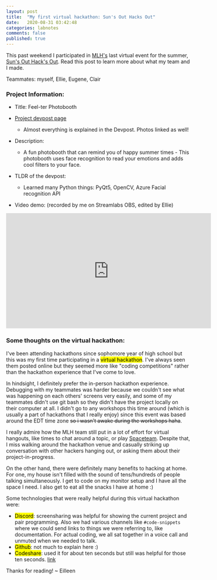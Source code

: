 ```yaml
---
layout: post
title:  "My first virtual hackathon: Sun's Out Hacks Out"
date:   2020-08-31 03:42:48 
categories: labnotes
comments: false
published: true
---
```


This past weekend I participated in [MLH's][mlh-homepage] last virtual event for the summer, [Sun's Out Hack's Out][soho-homepage]. Read this post to learn more about what my team and I made. 


<!--more-->

Teammates: myself, Ellie, Eugene, Clair

### Project Information:
- Title: Feel-ter Photobooth
- [Project devpost page][soho-devpost] 
    - Almost everything is explained in the Devpost. Photos linked as well!
- Description: 
    - A fun photobooth that can remind you of happy summer times - This photobooth uses face recognition to read your emotions and adds cool filters to your face.
- TLDR of the devpost: 
    - Learned many Python things: PyQt5, OpenCV, Azure Facial recognition API

- Video demo: (recorded by me on Streamlabs OBS, edited by Ellie)
<iframe width="560" height="315" src="https://www.youtube-nocookie.com/embed/FBih9Op4luE" frameborder="0" allow="accelerometer; autoplay; encrypted-media; gyroscope; picture-in-picture" allowfullscreen></iframe>

### Some thoughts on the virtual hackathon: 
I've been attending hackathons since sophomore year of high school but this was my first time participating in a <mark>virtual hackathon</mark>. I've always seen them posted online but they seemed more like <span class = "wavy_underline">"coding competitions"</span> rather than the hackathon experience that I've come to love. 

In hindsight, I definitely prefer the in-person hackathon experience. Debugging with my teammates was harder because we couldn't see what was happening on each others' screens very easily, and some of my teammates didn't use git bash so they didn't have the project locally on their computer at all. I didn't go to any workshops this time around (which is usually a part of hackathons that I really enjoy) since this event was based around the EDT time zone ~~so i wasn't awake during the workshops haha~~. 

I really admire how the MLH team still put in a lot of effort for virtual hangouts, like times to chat around a topic, or play [Spaceteam][spaceteam]. Despite that, I miss walking around the hackathon venue and casually striking up conversation with other hackers hanging out, or asking them about their project-in-progress. 

On the other hand, there were definitely many benefits to hacking at home. For one, my house isn't filled with the sound of tens/hundreds of people talking simultaneously. I get to code on my monitor setup and I have all the space I need. I also get to eat all the snacks I have at home :)

Some technologies that were really helpful during this virtual hackathon were:
- <mark>Discord</mark>: <span class="wavy_underline">screensharing</span> was helpful for showing the current project and pair programming. Also we had <span class="wavy_underline">various channels</span> like `#code-snippets` where we could send links to things we were referring to, like documentation. For <span class="wavy_underline">actual coding</span>, we all sat together in a voice call and unmuted when we needed to talk.
- <mark>Github</mark>: not much to explain here :)
- <mark>Codeshare</mark>: used it for about ten seconds but still was helpful for those ten seconds. [link][codeshareio]

Thanks for reading! ~ Eilleen





[mlh-homepage]:https://mlh.io/
[soho-homepage]:https://organize.mlh.io/participants/events/3704-suns-out-hacks-out
[soho-devpost]:https://devpost.com/software/aasdfghjk
[spaceteam]: https://spaceteam.ca/
[codeshareio]:https://codeshare.io/